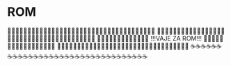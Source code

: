 # ROM

🚽🚽🚽🚽🚽🚽🚽🚽🚽🚽🚽🚽🚽🚽🚽🚽🚽🚽🚽🚽🚽🚽🚽🚽🚽🚽🚽🚽🚽🚽🚽🚽🚽🚽🚽🚽🚽
🎄🎄🎄🎄🎄🎄🎄🎄🎄🎄🎄🎄🎄🎄🎄🎄🎄🎄🎄🎄🎄🎄🎄🎄🎄🎄🎄🎄🎄🎄🎄🎄🎄🎄🎄🎄🎄🎄🎄
🎈🎈🎈🎈🎈🎈🎈🎈🎈🎈🎈🎈🎈   !!!VAJE ZA ROM!!!  🎈🎈🎈🎈🎈🎈🎈🎈🎈🎈🎈🎈🎈🎈🎈🎈🎈
🔫🔫🔫🔫🔫🔫🔫🔫🔫🔫🔫🔫🔫🔫🔫🔫🔫🔫🔫🔫🔫🔫🔫🔫🔫🔫🔫🔫🔫🔫🔫🔫🔫
☕☕☕☕☕☕☕☕☕☕☕☕☕☕☕☕☕☕☕☕☕☕☕☕☕☕☕☕☕☕☕☕☕


